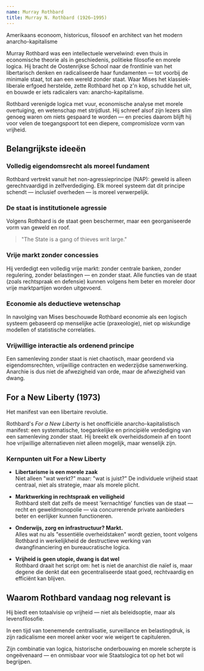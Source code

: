 ```yaml
---
name: Murray Rothbard
title: Murray N. Rothbard (1926–1995)
---
```


Amerikaans econoom, historicus, filosoof en architect van het modern anarcho-kapitalisme

Murray Rothbard was een intellectuele wervelwind: even thuis in economische theorie als in geschiedenis, politieke filosofie en morele logica. Hij bracht de Oostenrijkse School naar de frontlinie van het libertarisch denken en radicaliseerde haar fundamenten — tot voorbij de minimale staat, tot aan een wereld zonder staat. Waar Mises het klassiek-liberale erfgoed herstelde, zette Rothbard het op z'n kop, schudde het uit, en bouwde er iets radicalers van: anarcho-kapitalisme.

Rothbard verenigde logica met vuur, economische analyse met morele overtuiging, en wetenschap met strijdlust. Hij schreef alsof zijn lezers slim genoeg waren om niets gespaard te worden — en precies daarom blijft hij voor velen de toegangspoort tot een diepere, compromisloze vorm van vrijheid.

## Belangrijkste ideeën

### Volledig eigendomsrecht als moreel fundament
Rothbard vertrekt vanuit het non-agressieprincipe (NAP): geweld is alleen gerechtvaardigd in zelfverdediging. Elk moreel systeem dat dit principe schendt — inclusief overheden — is moreel verwerpelijk.

### De staat is institutionele agressie
Volgens Rothbard is de staat geen beschermer, maar een georganiseerde vorm van geweld en roof.

> "The State is a gang of thieves writ large."

### Vrije markt zonder concessies
Hij verdedigt een volledig vrije markt: zonder centrale banken, zonder regulering, zonder belastingen — en zonder staat. Alle functies van de staat (zoals rechtspraak en defensie) kunnen volgens hem beter en moreler door vrije marktpartijen worden uitgevoerd.

### Economie als deductieve wetenschap
In navolging van Mises beschouwde Rothbard economie als een logisch systeem gebaseerd op menselijke actie (praxeologie), niet op wiskundige modellen of statistische correlaties.

### Vrijwillige interactie als ordenend principe
Een samenleving zonder staat is niet chaotisch, maar geordend via eigendomsrechten, vrijwillige contracten en wederzijdse samenwerking. Anarchie is dus niet de afwezigheid van orde, maar de afwezigheid van dwang.

## For a New Liberty (1973)
Het manifest van een libertaire revolutie.

Rothbard's *For a New Liberty* is het onofficiële anarcho-kapitalistisch manifest: een systematische, toegankelijke en principiële verdediging van een samenleving zonder staat. Hij breekt elk overheidsdomein af en toont hoe vrijwillige alternatieven niet alleen mogelijk, maar wenselijk zijn.

### Kernpunten uit For a New Liberty

- **Libertarisme is een morele zaak**  
  Niet alleen "wat werkt?" maar: "wat is juist?" De individuele vrijheid staat centraal, niet als strategie, maar als morele plicht.

- **Marktwerking in rechtspraak en veiligheid**  
  Rothbard stelt dat zelfs de meest 'kernachtige' functies van de staat — recht en geweldmonopolie — via concurrerende private aanbieders beter en eerlijker kunnen functioneren.

- **Onderwijs, zorg en infrastructuur? Markt.**  
  Alles wat nu als "essentiële overheidstaken" wordt gezien, toont volgens Rothbard in werkelijkheid de destructieve werking van dwangfinanciering en bureaucratische logica.

- **Vrijheid is geen utopie, dwang is dat wel**  
  Rothbard draait het script om: het is niet de anarchist die naïef is, maar degene die denkt dat een gecentraliseerde staat goed, rechtvaardig en efficiënt kan blijven.

## Waarom Rothbard vandaag nog relevant is

Hij biedt een totaalvisie op vrijheid — niet als beleidsoptie, maar als levensfilosofie.

In een tijd van toenemende centralisatie, surveillance en belastingdruk, is zijn radicalisme een moreel anker voor wie weigert te capituleren.

Zijn combinatie van logica, historische onderbouwing en morele scherpte is ongeëvenaard — en onmisbaar voor wie Staatslogica tot op het bot wil begrijpen.
